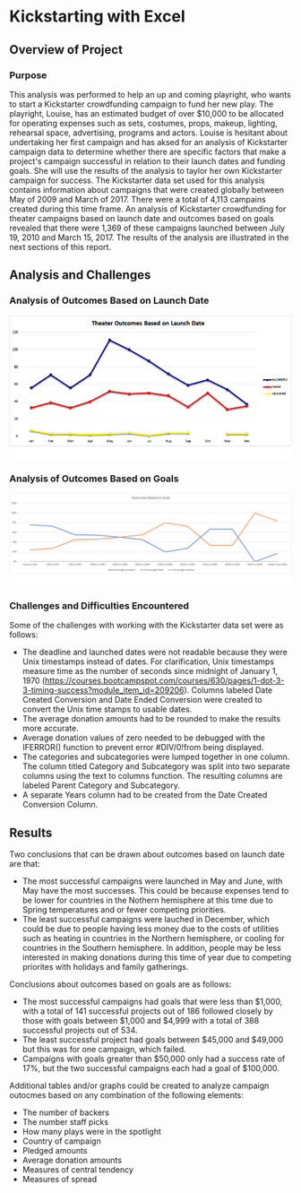 # Kickstarting with Excel 
## Overview of Project 
### Purpose
This analysis was performed to help an up and coming playright, who wants to start a Kickstarter crowdfunding campaign to fund her new play. The playright, Louise, has an estimated budget of over $10,000 to be allocated for operating expenses such as sets, costumes, props, makeup, lighting, rehearsal space, advertising, programs and actors. Louise is hesitant about undertaking her first campaign and has aksed for an analysis of Kickstarter campaign data to determine whether there are specific factors that make a project's campaign successful in relation to their launch dates and funding goals. She will use the results of the analysis to taylor her own Kickstarter campaign for success. The Kickstarter data set used for this analysis contains information about campaigns that were created globally between May of 2009 and March of 2017. There were a total of 4,113 campains created during this time frame. An analysis of Kickstarter crowdfunding for theater campaigns based on launch date and outcomes based on goals revealed that there were 1,369 of these campaigns launched between July 19, 2010 and March 15, 2017. The results of the analysis are illustrated in the next sections of this report.   
## Analysis and Challenges
### Analysis of Outcomes Based on Launch Date
![Theater Outcomes vs Launch](https://github.com/LleeMcD/Kickstarter-Analysis/blob/main/Resources/Theater_Outcomes_vs_Launch.png)

### Analysis of Outcomes Based on Goals
![Outcomes vs Goals](https://github.com/LleeMcD/Kickstarter-Analysis/blob/main/Resources/Outcomes_vs_Goals.png)
### Challenges and Difficulties Encountered
Some of the challenges with working with the Kickstarter data set were as follows:
- The deadline and launched dates were not readable because they were Unix timestamps instead of dates. For clarification, Unix timestamps measure time as the number of seconds since midnight of January 1, 1970 (https://courses.bootcampspot.com/courses/630/pages/1-dot-3-3-timing-success?module_item_id=209206). Columns labeled Date Created Conversion and Date Ended Conversion were created to convert the Unix time stamps to usable dates. 
- The average donation amounts had to be rounded to make the results more accurate.
- Average donation values of zero needed to be debugged with the IFERROR() function to prevent error #DIV/0!from being displayed. 
- The categories and subcategories were lumped together in one column. The column titled Category and Subcategory was split into two separate columns using the text to columns function. The resulting columns are labeled Parent Category and Subcategory.
- A separate Years column had to be created from the Date Created Conversion Column.

## Results
Two conclusions that can be drawn about outcomes based on launch date are that:
- The most successful campaigns were launched in May and June, with May have the most successes. This could be because expenses tend to be lower for countries in the Nothern hemisphere at this time due to Spring temperatures and or fewer competing priorities.
- The least successful campaigns were lauched in December, which could be due to people having less money due to the costs of utilities such as heating in countries in the Northern hemisphere, or cooling for countries in the Southern hemisphere. In addition, people may be less interested in making donations during this time of year due to competing priorites with holidays and family gatherings. 

Conclusions about outcomes based on goals are as follows:
- The most successful campaigns had goals that were less than $1,000, with a total of 141 successful projects out of 186 followed closely by those with goals between $1,000 and $4,999 with a total of 388 successful projects out of 534.
- The least successful project had goals between $45,000 and $49,000 but this was for one campaign, which failed.
- Campaigns with goals greater than $50,000 only had a success rate of 17%, but the two successful campaigns each had a goal of $100,000.

Additional tables and/or graphs could be created to analyze campaign outocmes based on any combination of the following elements:
- The number of backers
- The number staff picks
- How many plays were in the spotlight
- Country of campaign
- Pledged amounts
- Average donation amounts
- Measures of central tendency 
- Measures of spread


